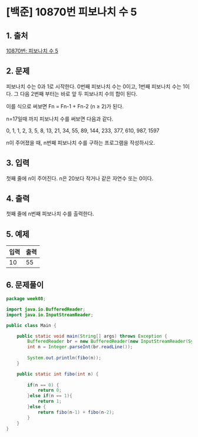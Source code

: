 # [백준] 10870번 피보나치 수 5

## 1. 출처

[10870번: 피보나치 수 5](https://www.acmicpc.net/problem/10870)

## 2. 문제

피보나치 수는 0과 1로 시작한다. 0번째 피보나치 수는 0이고, 1번째 피보나치 수는 1이다. 그 다음 2번째 부터는 바로 앞 두 피보나치 수의 합이 된다.

이를 식으로 써보면 Fn = Fn-1 + Fn-2 (n ≥ 2)가 된다.

n=17일때 까지 피보나치 수를 써보면 다음과 같다.

0, 1, 1, 2, 3, 5, 8, 13, 21, 34, 55, 89, 144, 233, 377, 610, 987, 1597

n이 주어졌을 때, n번째 피보나치 수를 구하는 프로그램을 작성하시오.

## 3. 입력

첫째 줄에 n이 주어진다. n은 20보다 작거나 같은 자연수 또는 0이다.

## 4. 출력

첫째 줄에 n번째 피보나치 수를 출력한다.

## 5. 예제

| 입력 | 출력 |
| --- | --- |
| 10 | 55 |

## 6. 문제풀이

```java
package week08;

import java.io.BufferedReader;
import java.io.InputStreamReader;

public class Main {

	public static void main(String[] args) throws Exception {
		BufferedReader br = new BufferedReader(new InputStreamReader(System.in));
		int n = Integer.parseInt(br.readLine());
		
		System.out.println(fibo(n));
	}

	public static int fibo(int n) {
		
		if(n == 0) {
			return 0;
		}else if(n == 1){ 
			return 1;
		}else {
			return fibo(n-1) + fibo(n-2);
		}
	}
}
```